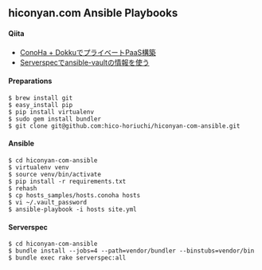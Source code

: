 ## hiconyan.com Ansible Playbooks

#### Qiita

- [ConoHa + DokkuでプライベートPaaS構築](http://qiita.com/hiconyan/items/e4c6de6c2466bd3880c4)
- [Serverspecでansible-vaultの情報を使う](http://qiita.com/hiconyan/items/ea34da410a971bfa28ae)

#### Preparations

    $ brew install git
    $ easy_install pip
    $ pip install virtualenv
    $ sudo gem install bundler
    $ git clone git@github.com:hico-horiuchi/hiconyan-com-ansible.git

#### Ansible

    $ cd hiconyan-com-ansible
    $ virtualenv venv
    $ source venv/bin/activate
    $ pip install -r requirements.txt
    $ rehash
    $ cp hosts_samples/hosts.conoha hosts
    $ vi ~/.vault_password
    $ ansible-playbook -i hosts site.yml

#### Serverspec

    $ cd hiconyan-com-ansible
    $ bundle install --jobs=4 --path=vendor/bundler --binstubs=vendor/bin
    $ bundle exec rake serverspec:all
